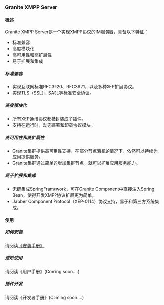 ### Granite XMPP Server

#### 概述
Granite XMPP Server是一个实现XMPP协议的IM服务器，具备以下特征：

* 标准兼容
* 高度模块化
* 高可用性和高扩展性
* 易于扩展和集成

##### 标准兼容

* 实现互联网标准RFC3920、RFC3921，以及多种XEP扩展协议。
* 实现TLS（SSL）、SASL等标准安全协议。

##### 高度模块化

* 所有XEP通讯协议都被封装成了插件。
* 支持在运行时，动态部署和卸载协议模块。

##### 高可用性和高扩展性

* Granite集群提供高可用性支持，在部分节点宕机的情况下，依然可以持续为应用提供服务。
* Granite集群通过简单的增加集群节点，就可以扩展应用服务能力。

##### 易于扩展和集成
* 无缝集成SpringFramework，可在Granite Component中直接注入Spring Bean，使得开发XMPP协议扩展更为简单。
* Jabber Component Protocol（XEP-0114）协议支持，易于和第三方系统集成。

#### 使用

##### 如何安装

请阅读[《安装手册》](http://www.cloudegg-tech.com/granite/docs/installation_guide.html)

##### 进阶使用

请阅读《用户手册》(Coming soon....)

##### 插件开发

请阅读《开发者手册》(Coming soon....)